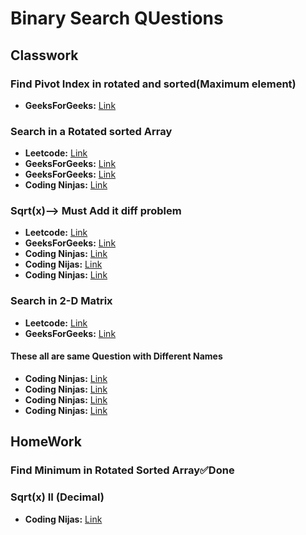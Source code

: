 # Binary Search QUestions

## Classwork
### Find Pivot Index in rotated and sorted(Maximum element)
- **GeeksForGeeks:** [Link](https://practice.geeksforgeeks.org/problems/minimum-element-in-a-sorted-and-rotated-array3611/0)

### Search in a Rotated sorted Array
- **Leetcode:** [Link](https://leetcode.com/problems/search-in-rotated-sorted-array/description/)
- **GeeksForGeeks:** [Link](https://practice.geeksforgeeks.org/problems/search-in-a-rotated-array0959/1)
- **GeeksForGeeks:** [Link](https://practice.geeksforgeeks.org/problems/search-in-a-rotated-array4618/1)
- **Coding Ninjas:** [Link](https://www.codingninjas.com/studio/problems/search-in-rotated-sorted-array_630450)

### Sqrt(x)--> Must Add it diff problem
- **Leetcode:** [Link](https://leetcode.com/problems/sqrtx/description/)
- **GeeksForGeeks:** [Link](https://practice.geeksforgeeks.org/problems/square-root/1)
- **Coding Ninjas:** [Link](https://www.codingninjas.com/studio/problems/square-root-integral_624660)
- **Coding Nijas:** [Link](https://www.codingninjas.com/studio/problems/square-root-of-an-integer_1089689)
- **Coding Ninjas:** [Link](https://www.codingninjas.com/studio/problems/square-root-integral_893351)

### Search in 2-D Matrix
- **Leetcode:** [Link](https://leetcode.com/problems/search-a-2d-matrix/description/)
- **GeeksForGeeks:** [Link](https://practice.geeksforgeeks.org/problems/search-in-a-matrix17201720/1)

#### These all are same Question with Different Names
- **Coding Ninjas:** [Link](https://www.codingninjas.com/studio/problems/search-in-a-2d-matrix_980531)
- **Coding Ninjas:** [Link](https://www.codingninjas.com/studio/problems/search-in-a-sorted-2d-matrix_6917532)
- **Coding Ninjas:** [Link](https://www.codingninjas.com/studio/problems/search-in-a-2d-matrix_1082556)
- **Coding Ninjas:** [Link](https://www.codingninjas.com/studio/problems/search-in-a-2d-matrix-ii_1089637)


## HomeWork
### Find Minimum in Rotated Sorted Array✅Done
### Sqrt(x) II (Decimal)
- **Coding Nijas:** [Link](https://www.codingninjas.com/studio/problems/square-root-decimal_1095655)